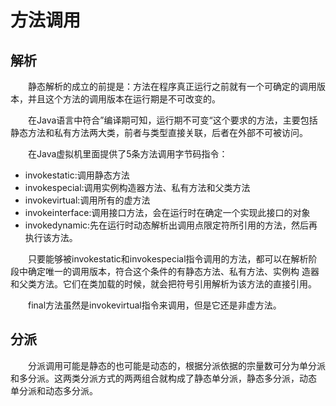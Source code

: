 # 方法调用
## 解析
&emsp;&emsp;静态解析的成立的前提是：方法在程序真正运行之前就有一个可确定的调用版本，并且这个方法的调用版本在运行期是不可改变的。

&emsp;&emsp;在Java语言中符合”编译期可知，运行期不可变“这个要求的方法，主要包括静态方法和私有方法两大类，前者与类型直接关联，后者在外部不可被访问。

&emsp;&emsp;在Java虚拟机里面提供了5条方法调用字节码指令：
- invokestatic:调用静态方法
- invokespecial:调用实例构造器<init>方法、私有方法和父类方法
- invokevirtual:调用所有的虚方法
- invokeinterface:调用接口方法，会在运行时在确定一个实现此接口的对象
- invokedynamic:先在运行时动态解析出调用点限定符所引用的方法，然后再执行该方法。

&emsp;&emsp;只要能够被invokestatic和invokespecial指令调用的方法，都可以在解析阶段中确定唯一的调用版本，符合这个条件的有静态方法、私有方法、实例构
造器和父类方法。它们在类加载的时候，就会把符号引用解析为该方法的直接引用。

&emsp;&emsp;final方法虽然是invokevirtual指令来调用，但是它还是非虚方法。

## 分派
&emsp;&emsp;分派调用可能是静态的也可能是动态的，根据分派依据的宗量数可分为单分派和多分派。这两类分派方式的两两组合就构成了静态单分派，静态多分派，动态
单分派和动态多分派。



